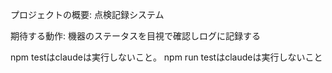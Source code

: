 プロジェクトの概要:
点検記録システム

期待する動作:
機器のステータスを目視で確認しログに記録する

npm testはclaudeは実行しないこと。
npm run testはclaudeは実行しないこと

